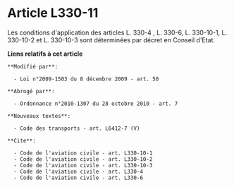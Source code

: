 # Article L330-11

Les conditions d'application des articles L. 330-4 , L. 330-6, L. 330-10-1, L. 330-10-2 et L. 330-10-3 sont déterminées par
décret en Conseil d'Etat.

**Liens relatifs à cet article**

	**Modifié par**:

	  - Loi n°2009-1503 du 8 décembre 2009 - art. 50

	**Abrogé par**:

	  - Ordonnance n°2010-1307 du 28 octobre 2010 - art. 7

	**Nouveaux textes**:

	  - Code des transports - art. L6412-7 (V)

	**Cite**:

	  - Code de l'aviation civile - art. L330-10-1
	  - Code de l'aviation civile - art. L330-10-2
	  - Code de l'aviation civile - art. L330-10-3
	  - Code de l'aviation civile - art. L330-4
	  - Code de l'aviation civile - art. L330-6
